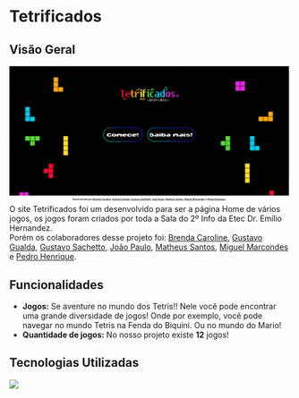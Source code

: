 # Tetrificados
## Visão Geral

<img src="view/img/fotoProjeto.png" style="margin:0 auto;">
O site Tetrificados foi um desenvolvido para ser a página Home de vários jogos, os jogos foram criados por toda a Sala do 2º Info da Etec Dr. Emílio Hernandez. </br>
Porém os colaboradores desse projeto foi: <a href="https://github.com/dartres" target="_blank">Brenda Caroline</a>,
            <a href="https://github.com/iCrowleySHR" target="_blank">Gustavo Gualda</a>, 
            <a href="https://github.com/GustavoSachetto" target="_blank">Gustavo Sachetto</a>, 
            <a href="https://github.com/jubileuwu" target="_blank">João Paulo</a>, 
            <a href="https://github.com/matheussantosrodrigues" target="_blank">Matheus Santos</a>,
            <a href="https://github.com/Miguelzzzz" target="_blank">Miguel Marcondes</a> e 
            <a href="https://github.com/phpparker" target="_blank">Pedro Henrique</a>.

## Funcionalidades

- **Jogos:** Se aventure no mundo dos Tetris!! Nele você pode encontrar uma grande diversidade de jogos! Onde por exemplo, você pode navegar no mundo Tetris na Fenda do Biquini. Ou no mundo do Mario!
- **Quantidade de jogos:** No nosso projeto existe **12** jogos!

## Tecnologias Utilizadas
<img src="https://skillicons.dev/icons?i=html,css,js,php">

